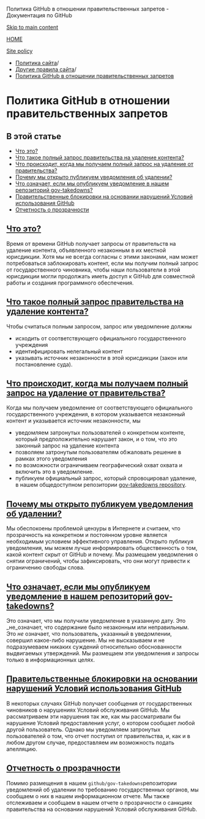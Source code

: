 Политика GitHub в отношении правительственных запретов - Документация по GitHub

[Skip to main content](#main-content)

[HOME](/ru)

[Site policy](/ru/site-policy)

* [Политика сайта](/ru/site-policy)/
* [Другие правила сайта](/ru/site-policy/other-site-policies)/
* [Политика GitHub в отношении правительственных запретов](/ru/site-policy/other-site-policies/github-government-takedown-policy)

Политика GitHub в отношении правительственных запретов
==========

В этой статье
----------

* [Что это?](#what-is-this)
* [Что такое полный запрос правительства на удаление контента?](#what-is-a-complete-government-takedown-request)
* [Что происходит, когда мы получаем полный запрос на удаление от правительства?](#what-happens-when-we-receive-a-complete-takedown-request-from-a-government)
* [Почему мы открыто публикуем уведомления об удалении?](#why-do-we-publicly-post-takedown-notices)
* [Что означает, если мы опубликуем уведомление в нашем репозиторий gov-takedowns?](#what-does-it-mean-if-we-post-a-notice-in-our-gov-takedowns-repository)
* [Правительственные блокировки на основании нарушений Условий использования GitHub](#government-takedowns-based-on-violations-of-githubs-terms-of-service)
* [Отчетность о прозрачности](#transparency-reporting)

[Что это?](#what-is-this)
----------

Время от времени GitHub получает запросы от правительств на удаление контента, объявленного незаконным в их местной юрисдикции. Хотя мы не всегда согласны с этими законами, нам может потребоваться заблокировать контент, если мы получим полный запрос от государственного чиновника, чтобы наши пользователи в этой юрисдикции могли продолжать иметь доступ к GitHub для совместной работы и создания программного обеспечения.

[Что такое полный запрос правительства на удаление контента?](#what-is-a-complete-government-takedown-request)
----------

Чтобы считаться полным запросом, запрос или уведомление должны

* исходить от соответствующего официального государственного учреждения
* идентифицировать нелегальный контент
* указывать источник незаконности в этой юрисдикции (закон или постановление суда).

[Что происходит, когда мы получаем полный запрос на удаление от правительства?](#what-happens-when-we-receive-a-complete-takedown-request-from-a-government)
----------

Когда мы получаем уведомление от соответствующего официального государственного учреждения, в котором указывается незаконный контент и указывается источник незаконности, мы

* уведомляем затронутых пользователей о конкретном контенте, который предположительно нарушает закон, и о том, что это законный запрос на удаление контента
* позволяем затронутым пользователям обжаловать решение в рамках этого уведомления
* по возможности ограничиваем географический охват охвата и включить это в уведомление.
* публикуем официальный запрос, который спровоцировал удаление, в нашем общедоступном репозитории [gov-takedowns repository](https://github.com/github/gov-takedowns).

[Почему мы открыто публикуем уведомления об удалении?](#why-do-we-publicly-post-takedown-notices)
----------

Мы обеспокоены проблемой цензуры в Интернете и считаем, что прозрачность на конкретном и постоянном уровне является необходимым условием эффективного управления. Открыто публикуя уведомления, мы можем лучше информировать общественность о том, какой контент скрыт от GitHub и почему. Мы размещаем уведомления о снятии ограничений, чтобы зафиксировать, что они могут привести к ограничению свободы слова.

[Что означает, если мы опубликуем уведомление в нашем репозиторий gov-takedowns?](#what-does-it-mean-if-we-post-a-notice-in-our-gov-takedowns-repository)
----------

Это означает, что мы получили уведомление в указанную дату. Это \_не\_означает, что содержание было незаконным или неправильным. Это *не* означает, что пользователь, указанный в уведомлении, совершил какое-либо нарушение. Мы не высказываем и не подразумеваем никаких суждений относительно обоснованности выдвигаемых утверждений. Мы размещаем эти уведомления и запросы только в информационных целях.

[Правительственные блокировки на основании нарушений Условий использования GitHub](#government-takedowns-based-on-violations-of-githubs-terms-of-service)
----------

В некоторых случаях GitHub получает сообщения от государственных чиновников о нарушениях Условий обслуживания GitHub. Мы рассматриваем эти нарушения так же, как мы рассматривали бы нарушение Условий предоставления услуг, о котором сообщает любой другой пользователь. Однако мы уведомляем затронутых пользователей о том, что отчет поступил от правительства, и, как и в любом другом случае, предоставляем им возможность подать апелляцию.

[Отчетность о прозрачности](#transparency-reporting)
----------

Помимо размещения в нашем `github/gov-takedowns`репозитории уведомлений об удалении по требованию государственных органов, мы сообщаем о них в нашем информационном отчете. Мы также отслеживаем и сообщаем в нашем отчете о прозрачности о санкциях правительства на основании нарушений Условий обслуживания GitHub.
